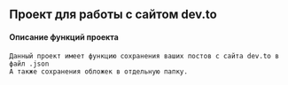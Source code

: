 ## Проект для работы с сайтом dev.to

#### Описание функций проекта
~~~
Данный проект имеет функцию сохранения ваших постов с сайта dev.to в файл .json
А также сохранения обложек в отдельную папку. 

